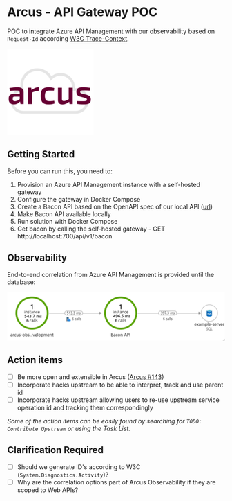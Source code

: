 # Arcus - API Gateway POC

POC to integrate Azure API Management with our observability based on `Request-Id` according [W3C Trace-Context](https://www.w3.org/TR/trace-context/).

![Arcus](https://raw.githubusercontent.com/arcus-azure/arcus/master/media/arcus.png)

## Getting Started

Before you can run this, you need to:

1. Provision an Azure API Management instance with a self-hosted gateway
2. Configure the gateway in Docker Compose
3. Create a Bacon API based on the OpenAPI spec of our local API ([url](http://localhost:789/api/docs/index.html))
4. Make Bacon API available locally
5. Run solution with Docker Compose
6. Get bacon by calling the self-hosted gateway - GET http://localhost:700/api/v1/bacon

## Observability

End-to-end correlation from Azure API Management is provided until the database:

![Overview](media/observability-example.png)

## Action items

- [ ] Be more open and extensible in Arcus ([Arcus #143](https://github.com/arcus-azure/arcus/issues/143))
- [ ] Incorporate hacks upstream to be able to interpret, track and use parent id
- [ ] Incorporate hacks upstream allowing users to re-use upstream service operation id and tracking them correspondingly

_Some of the action items can be easily found by searching for `TODO: Contribute Upstream` or using the Task List._

## Clarification Required

- [ ] Should we generate ID's according to W3C (`System.Diagnostics.Activity`)?
- [ ] Why are the correlation options part of Arcus Observability if they are scoped to Web APIs?